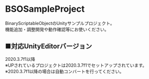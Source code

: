 # BSOSampleProject
BinaryScriptableObjectのUnityサンプルプロジェクト。  
機能追加・調整開発や動作確認等にお使いください。

## ■対応UnityEditorバージョン
2020.3.7f1以降  
※UPされているプロジェクトは2020.3.7f1でセットアップされています。  
※2020.3.7f1以降の場合は自動コンバートを行ってください。
